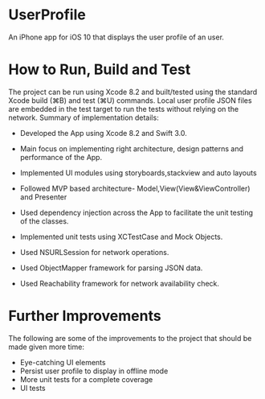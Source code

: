 # UserProfile
An iPhone app for iOS 10 that displays the user profile of an user.

# How to Run, Build and Test

The project can be run using Xcode 8.2 and built/tested using the standard Xcode build (⌘B) and test (⌘U) commands.
Local user profile JSON files are embedded in the test target to run the tests without relying on the network.
Summary of implementation details:

- Developed the App using Xcode 8.2 and Swift 3.0.

- Main focus on implementing right architecture, design patterns and performance of the App.

- Implemented UI modules using storyboards,stackview and auto layouts

 - Followed MVP based architecture- Model,View(View&ViewController) and Presenter

- Used dependency injection across the App to facilitate the unit testing of the classes.

 - Implemented unit tests using XCTestCase and Mock Objects.

 - Used NSURLSession for network operations.

 - Used ObjectMapper framework for parsing JSON data.

 - Used Reachability framework for network availability check.


# Further Improvements

The following are some of the improvements to the project that should be made given more time:

- Eye-catching UI elements
- Persist user profile to display in offline mode
- More unit tests for a complete coverage
- UI tests
